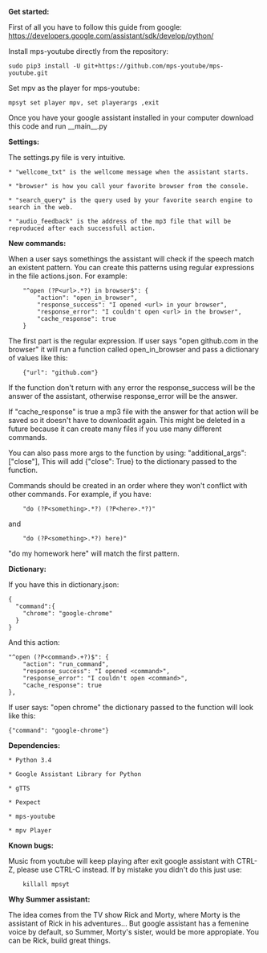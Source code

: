 **Get started:**

First of all you have to follow this guide from google:
https://developers.google.com/assistant/sdk/develop/python/

Install mps-youtube directly from the repository:

	sudo pip3 install -U git+https://github.com/mps-youtube/mps-youtube.git

Set mpv as the player for mps-youtube:

	mpsyt set player mpv, set playerargs ,exit


Once you have your google assistant installed in your computer download this code and run \_\_main__.py

**Settings:**

The settings.py file is very intuitive.

	* "wellcome_txt" is the wellcome message when the assistant starts.

	* "browser" is how you call your favorite browser from the console.

	* "search_query" is the query used by your favorite search engine to search in the web.

	* "audio_feedback" is the address of the mp3 file that will be reproduced after each successfull action.

**New commands:**

When a user says somethings the assistant will check if the speech match an existent pattern. You can create this patterns using regular expressions in the file actions.json. For example:

		"^open (?P<url>.*?) in browser$": {
			"action": "open_in_browser",
			"response_success": "I opened <url> in your browser",
			"response_error": "I couldn't open <url> in the browser",
			"cache_response": true
		}

The first part is the regular expression. If user says "open github.com in the browser" it will run a function called open_in_browser and pass a dictionary of values like this:

		{"url": "github.com"}

If the function don't return with any error the response_success will be the answer of the assistant, otherwise response_error will be the answer.

If "cache_response" is true a mp3 file with the answer for that action will be saved so it doesn't have to downloadit again. This might be deleted in a future because it can create many files if you use many different commands.

You can also pass more args to the function by using:
	"additional_args": ["close"],
This will add {"close": True} to the dictionary passed to the function.

Commands should be created in an order where they won't conflict with other commands. For example, if you have:

	 	"do (?P<something>.*?) (?P<here>.*?)"

and

		"do (?P<something>.*?) here)"

"do my homework here" will match the first pattern.

**Dictionary:**

If you have this in dictionary.json:

	{
	  "command":{
	    "chrome": "google-chrome"
	  }
	}

And this action:

	"^open (?P<command>.+?)$": {
		"action": "run_command",
		"response_success": "I opened <command>",
		"response_error": "I couldn't open <command>",
		"cache_response": true
	},

If user says: "open chrome" the dictionary passed to the function will look like this:

	{"command": "google-chrome"}

**Dependencies:**

	* Python 3.4

	* Google Assistant Library for Python

	* gTTS

	* Pexpect

	* mps-youtube

	* mpv Player

**Known bugs:**

Music from youtube will keep playing after exit google assistant with CTRL-Z, please use CTRL-C instead.
If by mistake you didn't do this just use:

		killall mpsyt

**Why Summer assistant:**

The idea comes from the TV show Rick and Morty, where Morty is the assistant of Rick in his adventures... But google assistant has a femenine voice by default, so Summer, Morty's sister, would be more appropiate. You can be Rick, build great things.
